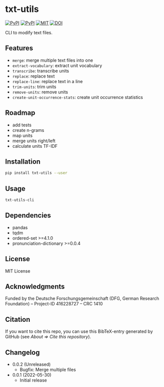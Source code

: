 # txt-utils

[![PyPI](https://img.shields.io/pypi/v/txt-utils.svg)](https://pypi.python.org/pypi/txt-utils)
[![PyPI](https://img.shields.io/pypi/pyversions/txt-utils.svg)](https://pypi.python.org/pypi/txt-utils)
[![MIT](https://img.shields.io/github/license/stefantaubert/txt-utils.svg)](https://github.com/stefantaubert/txt-utils/blob/master/LICENSE)
[![DOI](https://zenodo.org/badge/DOI/10.5281/zenodo.7037645.svg)](https://doi.org/10.5281/zenodo.7037645)

CLI to modify text files.

## Features

- `merge`: merge multiple text files into one
- `extract-vocabulary`: extract unit vocabulary
- `transcribe`: transcribe units
- `replace`: replace text
- `replace-line`: replace text in a line
- `trim-units`: trim units
- `remove-units`: remove units
- `create-unit-occurrence-stats`: create unit occurrence statistics

## Roadmap

- add tests
- create n-grams
- map units
- merge units right/left
- calculate units TF-IDF

## Installation

```sh
pip install txt-utils --user
```

## Usage

```sh
txt-utils-cli
```

## Dependencies

- pandas
- tqdm
- ordered-set >=4.1.0
- pronunciation-dictionary >=0.0.4

## License

MIT License

## Acknowledgments

Funded by the Deutsche Forschungsgemeinschaft (DFG, German Research Foundation) – Project-ID 416228727 – CRC 1410

## Citation

If you want to cite this repo, you can use this BibTeX-entry generated by GitHub (see *About => Cite this repository*).

## Changelog

- 0.0.2 (Unreleased)
  - Bugfix: Merge multiple files
- 0.0.1 (2022-05-30)
  - Initial release

